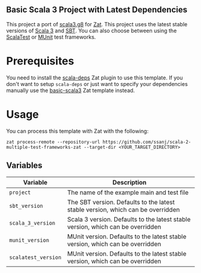 ## Basic Scala 3 Project with Latest Dependencies

This project a port of [scala3.g8](https://github.com/scala/scala3.g8) for [Zat](https://github.com/ssanj/zat). This project uses the latest stable versions of [Scala 3](https://www.scala-lang.org) and [SBT](https://www.scala-sbt.org/). You can also choose between using the [ScalaTest](https://www.scalatest.org/) or [MUnit](https://scalameta.org/munit/) test frameworks.


# Prerequisites

You need to install the [scala-deps](https://github.com/ssanj/scala-deps-zatp) Zat plugin to use this template. If you don't want to setup `scala-deps` or just want to specify your dependencies manually use the [basic-scala3](https://github.com/ssanj/basic-scala3-zat/) Zat template instead.

# Usage

You can process this template with Zat with the following:

```
zat process-remote --repository-url https://github.com/ssanj/scala-2-multiple-test-frameworks-zat --target-dir <YOUR_TARGET_DIRECTORY>
```

## Variables

|Variable| Description|
|-|-|
|`project`| The name of the example main and test file |
|`sbt_version`| The SBT version. Defaults to the latest stable version, which can be overridden |
|`scala_3_version`| Scala 3 version. Defaults to the latest stable version, which can be overridden |
|`munit_version`| MUnit version. Defaults to the latest stable version, which can be overridden |
|`scalatest_version`| MUnit version. Defaults to the latest stable version, which can be overridden |
